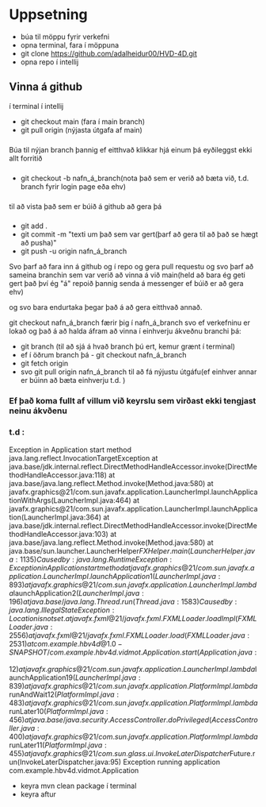 # Uppsetning
- búa til möppu fyrir verkefni
- opna terminal, fara í möppuna 
- git clone https://github.com/adalheidur00/HVD-4D.git
- opna repo í intellij

## Vinna á github
í terminal í intellij
- git checkout main (fara í main branch)
- git pull origin (nýjasta útgafa af main)
###
Búa til nýjan branch þannig ef eitthvað klikkar hjá einum þá eyðileggst ekki allt forritið
###
- git checkout -b nafn_á_branch(nota það sem er verið að bæta við, t.d. branch fyrir login page eða ehv)
###
til að vista það sem er búið á github að gera þá
###

- git add . 
- git commit -m "texti um það sem var gert(þarf að gera til að það se hægt að pusha)"
- git push -u origin nafn_á_branch

Svo þarf að fara inn á github og í repo og gera pull requestu 
og svo þarf að sameina branchin sem var verið að vinna á við main(held að bara ég geti gert það því ég "á" repoið þannig senda á messenger ef búið er að gera ehv)

og svo bara endurtaka þegar það á að gera eitthvað annað.

git checkout nafn_á_branch færir þig í nafn_á_branch svo ef verkefninu er lokað og það á að halda áfram að vinna í einhverju ákveðnu branchi þá:

- git branch (til að sjá á hvað branch þú ert, kemur grænt í terminal)
- ef í öðrum branch þá - git checkout nafn_á_branch
- git fetch origin
- svo git pull origin nafn_á_branch til að fá nýjustu útgáfu(ef einhver annar er búinn að bæta einhverju t.d. )

### Ef það koma fullt af villum við keyrslu sem virðast ekki tengjast neinu ákvðenu
### t.d :
Exception in Application start method
java.lang.reflect.InvocationTargetException
at java.base/jdk.internal.reflect.DirectMethodHandleAccessor.invoke(DirectMethodHandleAccessor.java:118)
at java.base/java.lang.reflect.Method.invoke(Method.java:580)
at javafx.graphics@21/com.sun.javafx.application.LauncherImpl.launchApplicationWithArgs(LauncherImpl.java:464)
at javafx.graphics@21/com.sun.javafx.application.LauncherImpl.launchApplication(LauncherImpl.java:364)
at java.base/jdk.internal.reflect.DirectMethodHandleAccessor.invoke(DirectMethodHandleAccessor.java:103)
at java.base/java.lang.reflect.Method.invoke(Method.java:580)
at java.base/sun.launcher.LauncherHelper$FXHelper.main(LauncherHelper.java:1135)
Caused by: java.lang.RuntimeException: Exception in Application start method
at javafx.graphics@21/com.sun.javafx.application.LauncherImpl.launchApplication1(LauncherImpl.java:893)
at javafx.graphics@21/com.sun.javafx.application.LauncherImpl.lambda$launchApplication$2(LauncherImpl.java:196)
at java.base/java.lang.Thread.run(Thread.java:1583)
Caused by: java.lang.IllegalStateException: Location is not set.
at javafx.fxml@21/javafx.fxml.FXMLLoader.loadImpl(FXMLLoader.java:2556)
at javafx.fxml@21/javafx.fxml.FXMLLoader.load(FXMLLoader.java:2531)
at com.example.hbv4d@1.0-SNAPSHOT/com.example.hbv4d.vidmot.Application.start(Application.java:12)
at javafx.graphics@21/com.sun.javafx.application.LauncherImpl.lambda$launchApplication1$9(LauncherImpl.java:839)
at javafx.graphics@21/com.sun.javafx.application.PlatformImpl.lambda$runAndWait$12(PlatformImpl.java:483)
at javafx.graphics@21/com.sun.javafx.application.PlatformImpl.lambda$runLater$10(PlatformImpl.java:456)
at java.base/java.security.AccessController.doPrivileged(AccessController.java:400)
at javafx.graphics@21/com.sun.javafx.application.PlatformImpl.lambda$runLater$11(PlatformImpl.java:455)
at javafx.graphics@21/com.sun.glass.ui.InvokeLaterDispatcher$Future.run(InvokeLaterDispatcher.java:95)
Exception running application com.example.hbv4d.vidmot.Application

- keyra mvn clean package í terminal 
- keyra aftur

